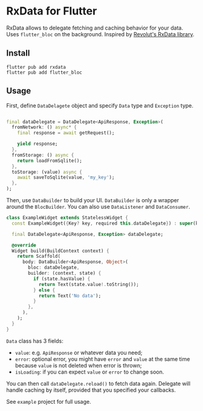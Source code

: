 # RxData for Flutter

RxData allows to delegate fetching and caching behavior for your data. Uses `flutter_bloc` on the
background. Inspired by [Revolut's RxData library](https://github.com/revolut-mobile/RxData).

## Install

```shell
flutter pub add rxdata
flutter pub add flutter_bloc
```

## Usage

First, define `DataDelagete` object and specify `Data` type and `Exception` type.

```dart

final dataDelegate = DataDelegate<ApiResponse, Exception>(
  fromNetwork: () async* {
    final response = await getRequest();

    yield response;
  },
  fromStorage: () async {
    return loadFromSqlite();
  },
  toStorage: (value) async {
    await saveToSqlite(value, 'my_key');
  },
);
```

Then, use `DataBuilder` to build your UI. `DataBuilder` is only a wrapper around the `BlocBuilder`.
You can also use `DataListener` and `DataConsumer`.

```dart
class ExampleWidget extends StatelessWidget {
  const ExampleWidget({Key? key, required this.dataDelegate}) : super(key: key);

  final DataDelegate<ApiResponse, Exception> dataDelegate;

  @override
  Widget build(BuildContext context) {
    return Scaffold(
      body: DataBuilder<ApiResponse, Object>(
        bloc: dataDelegate,
        builder: (context, state) {
          if (state.hasValue) {
            return Text(state.value!.toString());
          } else {
            return Text('No data');
          }
        },
      ),
    );
  }
}
```

`Data` class has 3 fields:

* `value`: e.g. `ApiResponse` or whatever data you need;
* `error`: optional error, you might have `error` and `value` at the same time because `value` is
  not deleted when error is thrown;
* `isLoading`: if you can expect `value` or `error` to change soon.

You can then call `dataDelegate.reload()` to fetch data again. Delegate will handle caching by
itself, provided that you specified your callbacks.

See `example` project for full usage.